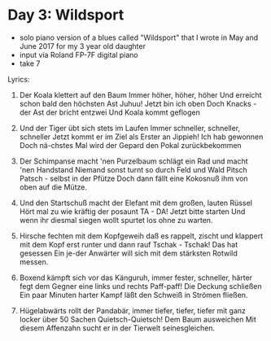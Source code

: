 # Day 3: Wildsport

- solo piano version of a blues called "Wildsport" that I wrote in May and June 2017 for my 3 year old daughter
- input via Roland FP-7F digital piano
- take 7

Lyrics:

1. Der Koala klettert auf den Baum
   Immer höher, höher, höher
   Und erreicht schon bald den höchsten Ast
   Juhuu! Jetzt bin ich oben
   Doch Knacks - der Ast der bricht entzwei
   Und Koala kommt geflogen

2. Und der Tiger übt sich stets im Laufen
   Immer schneller, schneller, schneller
   Jetzt kommt er im Ziel als Erster an
   Jippieh! Ich hab gewonnen
   Doch nä-chstes Mal wird der Gepard
   den Pokal zurückbekommen

3. Der Schimpanse macht 'nen Purzelbaum
   schlägt ein Rad und macht 'nen Handstand
   Niemand sonst turnt so durch Feld und Wald
   Pitsch Patsch - selbst in der Pfütze
   Doch dann fällt eine Kokosnuß
   ihm von oben auf die Mütze.

4. Und den Startschuß macht der Elefant
   mit dem großen, lauten Rüssel
   Hört mal zu wie kräftig der posaunt
   TA - DA! Jetzt bitte starten
   Und wenn ihr diesmal siegen wollt
   spurtet los ohne zu warten.

5. Hirsche fechten mit dem Kopfgeweih
   daß es rappelt, zischt und klappert
   mit dem Kopf erst runter und dann rauf
   Tschak - Tschak! Das hat gesessen
   Ein je-der Anwärter will sich
   mit dem stärksten Rotwild messen.

6. Boxend kämpft sich vor das Känguruh,
   immer fester, schneller, härter
   fegt dem Gegner eine links und rechts
   Paff-paff! Die Deckung schließen
   Ein paar Minuten harter Kampf
   läßt den Schweiß in Strömen fließen.

7. Hügelabwärts rollt der Pandabär,
   immer tiefer, tiefer, tiefer
   mit ganz locker über 50 Sachen
   Quietsch-Quietsch! Dem Baum ausweichen
   Mit diesem Affenzahn sucht er
   in der Tierwelt seinesgleichen.
